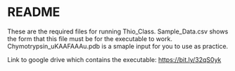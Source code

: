 # README
These are the required files for running Thio_Class. Sample_Data.csv shows the form that this file must be for the executable to work. Chymotrypsin_uKAAFAAAu.pdb is a smaple input for you to use as practice.

Link to google drive which contains the executable:
https://bit.ly/32qS0yk
